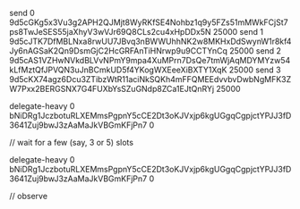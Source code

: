 send 0 9d5cGKg5x3Vu3g2APH2QJMjt8WyRKfSE4Nohbz1q9y5FZs51mMWkFCjSt7ps8TwJeSES55jaXhyV3wVJr69Q8CLs2cu4xHpDDx5N 25000
send 1 9d5cJTK7DfMBLNxa8rwUU7JBvq3nBWWUhhNK2w8MKHxDdSwynW1r8kf4Jy6nAGSaK2Qn9DsmGjC2HcGRFAnTiHNrwp9u9CCTYnCq 25000
send 2 9d5cAS1VZHwNVkdBLVvNPmY9mpa4XuMPrn7DsQe7tmWjAqMDYMYzw54kLfMztQfJPVQN3uJnBCmkUD5f4YKogWXEeeXiBXTY1XqK 25000
send 3 9d5cKX74agz6Dcu3ZTibzWtR11aciNkSQKh4mFFQMEEdvvbvDwbNgMFK3ZW7Pxx2BERGSNX7G4FUXbYsSZuGNdp8ZCa1EJtQnRYj 25000

delegate-heavy 0 bNiDRg1JczbotuRLXEMmsPgpnY5cCE2Dt3oKJVxjp6kgUGgqCgpjctYPJJ3fD3641Zuj9bwJ3zAaMaJkVBGmKFjPn7 0

// wait for a few (say, 3 or 5) slots

delegate-heavy 0 bNiDRg1JczbotuRLXEMmsPgpnY5cCE2Dt3oKJVxjp6kgUGgqCgpjctYPJJ3fD3641Zuj9bwJ3zAaMaJkVBGmKFjPn7 0

// observe
